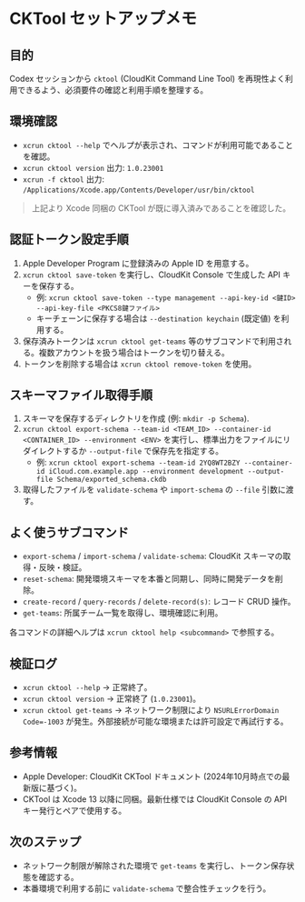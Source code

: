 # CKTool セットアップメモ

## 目的
Codex セッションから `cktool` (CloudKit Command Line Tool) を再現性よく利用できるよう、必須要件の確認と利用手順を整理する。

## 環境確認
- `xcrun cktool --help` でヘルプが表示され、コマンドが利用可能であることを確認。
- `xcrun cktool version` 出力: `1.0.23001`
- `xcrun -f cktool` 出力: `/Applications/Xcode.app/Contents/Developer/usr/bin/cktool`

> 上記より Xcode 同梱の CKTool が既に導入済みであることを確認した。

## 認証トークン設定手順
1. Apple Developer Program に登録済みの Apple ID を用意する。
2. `xcrun cktool save-token` を実行し、CloudKit Console で生成した API キーを保存する。
   - 例: `xcrun cktool save-token --type management --api-key-id <鍵ID> --api-key-file <PKCS8鍵ファイル>`
   - キーチェーンに保存する場合は `--destination keychain` (既定値) を利用する。
3. 保存済みトークンは `xcrun cktool get-teams` 等のサブコマンドで利用される。複数アカウントを扱う場合はトークンを切り替える。
4. トークンを削除する場合は `xcrun cktool remove-token` を使用。

## スキーマファイル取得手順
1. スキーマを保存するディレクトリを作成 (例: `mkdir -p Schema`).
2. `xcrun cktool export-schema --team-id <TEAM_ID> --container-id <CONTAINER_ID> --environment <ENV>` を実行し、標準出力をファイルにリダイレクトするか `--output-file` で保存先を指定する。
   - 例: `xcrun cktool export-schema --team-id 2YQ8WT2BZY --container-id iCloud.com.example.app --environment development --output-file Schema/exported_schema.ckdb`
3. 取得したファイルを `validate-schema` や `import-schema` の `--file` 引数に渡す。

## よく使うサブコマンド
- `export-schema` / `import-schema` / `validate-schema`: CloudKit スキーマの取得・反映・検証。
- `reset-schema`: 開発環境スキーマを本番と同期し、同時に開発データを削除。
- `create-record` / `query-records` / `delete-record(s)`: レコード CRUD 操作。
- `get-teams`: 所属チーム一覧を取得し、環境確認に利用。

各コマンドの詳細ヘルプは `xcrun cktool help <subcommand>` で参照する。

## 検証ログ
- `xcrun cktool --help` → 正常終了。
- `xcrun cktool version` → 正常終了 (`1.0.23001`)。
- `xcrun cktool get-teams` → ネットワーク制限により `NSURLErrorDomain Code=-1003` が発生。外部接続が可能な環境または許可設定で再試行する。

## 参考情報
- Apple Developer: CloudKit CKTool ドキュメント (2024年10月時点での最新版に基づく)。
- CKTool は Xcode 13 以降に同梱。最新仕様では CloudKit Console の API キー発行とペアで使用する。

## 次のステップ
- ネットワーク制限が解除された環境で `get-teams` を実行し、トークン保存状態を確認する。
- 本番環境で利用する前に `validate-schema` で整合性チェックを行う。
